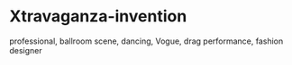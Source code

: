# Xtravaganza-invention
professional, ballroom​ scene, dancing, Vogue, drag performance, fashion designer
